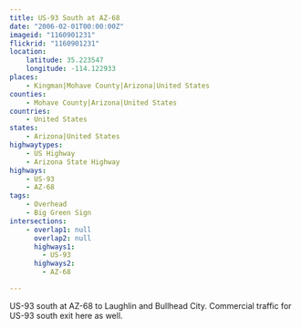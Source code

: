 ```yaml
---
title: US-93 South at AZ-68
date: "2006-02-01T00:00:00Z"
imageid: "1160901231"
flickrid: "1160901231"
location:
    latitude: 35.223547
    longitude: -114.122933
places:
    - Kingman|Mohave County|Arizona|United States
counties:
    - Mohave County|Arizona|United States
countries:
    - United States
states:
    - Arizona|United States
highwaytypes:
    - US Highway
    - Arizona State Highway
highways:
    - US-93
    - AZ-68
tags:
    - Overhead
    - Big Green Sign
intersections:
    - overlap1: null
      overlap2: null
      highways1:
        - US-93
      highways2:
        - AZ-68

---
```

US-93 south at AZ-68 to Laughlin and Bullhead City.  Commercial traffic for US-93 south exit here as well.